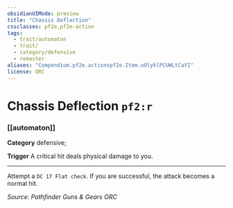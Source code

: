 ```yaml
---
obsidianUIMode: preview
title: "Chassis Deflection"
cssclasses: pf2e,pf2e-action
tags:
  - trait/automaton
  - trait/
  - category/defensive
  - remaster
aliases: "Compendium.pf2e.actionspf2e.Item.uOlyklPCUWLtCaYI"
license: ORC
---
```

# Chassis Deflection `pf2:r`

### [[automaton]]

**Category** defensive; 




**Trigger** A critical hit deals physical damage to you.

* * *

Attempt a `DC 17 Flat check`. If you are successful, the attack becomes a normal hit.

*Source: Pathfinder Guns & Gears*
*ORC*